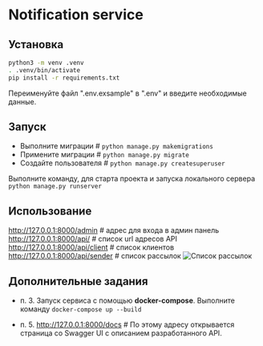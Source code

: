 # Notification service

## Установка
```bash
python3 -m venv .venv
. .venv/bin/activate
pip install -r requirements.txt
```
Переименуйте файл ".env.exsample" в ".env" и введите необходимые данные.


## Запуск



* Выполните миграции # ```python manage.py makemigrations```
* Примените миграции # ```python manage.py migrate```
* Создайте пользователя # ```python manage.py createsuperuser```

Выполните команду, для старта проекта и запуска локального сервера
```python manage.py runserver```

## Использование
http://127.0.0.1:8000/admin # адрес для входа в админ панель
http://127.0.0.1:8000/api/ # список url адресов API
http://127.0.0.1:8000/api/client # список клиентов
http://127.0.0.1:8000/api/sender # список рассылок
![Список рассылок](./docs/pictures/url_sender_list.PNG)

## Дополнительные задания

* п. 3. Запуск сервиса с помощью **docker-compose**.
Выполните команду `docker-compose up --build`

* п. 5. http://127.0.0.1:8000/docs # По этому адресу открывается страница со Swagger UI с описанием разработанного API.
